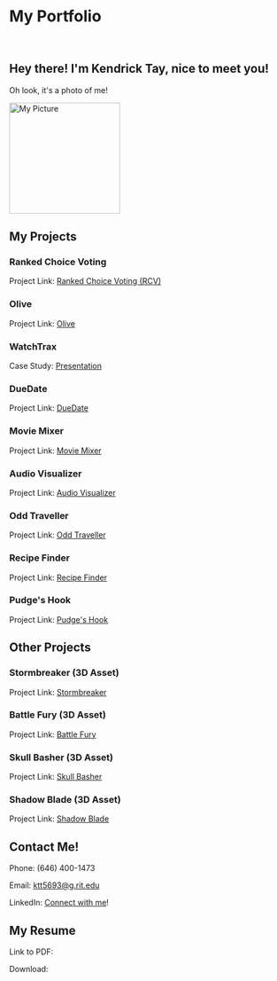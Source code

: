 # My Portfolio

<br>

## Hey there! I'm Kendrick Tay, nice to meet you!

Oh look, it's a photo of me!

<img src="https://user-images.githubusercontent.com/54646752/141914452-d59b3a22-0a04-4971-aed5-f28de2641a07.jpg" alt="My Picture" width="200">

## My Projects

### Ranked Choice Voting
Project Link: [Ranked Choice Voting (RCV)][rcv]

### Olive
Project Link: [Olive][olive]

### WatchTrax
Case Study: [Presentation][casestudy]

### DueDate
Project Link: [DueDate][duedate]

### Movie Mixer
Project Link: [Movie Mixer][moviemixer]

### Audio Visualizer
Project Link: [Audio Visualizer][audiovisualizer]

### Odd Traveller
Project Link: [Odd Traveller][oddtraveller]

### Recipe Finder
Project Link: [Recipe Finder][recipefinder]

### Pudge's Hook
Project Link: [Pudge's Hook][pudgehook]

## Other Projects

### Stormbreaker (3D Asset)
Project Link: [Stormbreaker][stormbreaker]

### Battle Fury (3D Asset)
Project Link: [Battle Fury][battlefury]

### Skull Basher (3D Asset)
Project Link: [Skull Basher][skullbasher]

### Shadow Blade (3D Asset)
Project Link: [Shadow Blade][shadowblade]

## **Contact Me!**
Phone: (646) 400-1473

Email: ktt5693@g.rit.edu

LinkedIn: [Connect with me][linkedin]!

## My Resume
Link to PDF:

Download:


[rcv]: https://g1-rcv01.herokuapp.com/
[olive]: http://ist-solace.main.ad.rit.edu/~ktt5693/iste252/project-2-web-app/
[duedate]: https://kendrick-project-1-final.herokuapp.com/
[moviemixer]: https://people.rit.edu/ktt5693/330/project-3/
[audiovisualizer]: https://people.rit.edu/ktt5693/330/project-2/
[oddtraveller]: https://people.rit.edu/ktt5693/330/project-1/
[recipefinder]: https://people.rit.edu/ktt5693/230/project-2/project-2.html
[pudgehook]: https://people.rit.edu/ktt5693/230/project3/
[casestudy]: https://docs.google.com/presentation/d/1BCYb91O0bPKnnflaRW4__xJMnzU7eNdy/edit?usp=sharing&ouid=108565474062868318203&rtpof=true&sd=true
[stormbreaker]: https://sketchfab.com/3d-models/stormbreaker-7d639a23381845b5a1bc4ea423d52cc5
[battlefury]: https://sketchfab.com/3d-models/battle-fury-fe54c9815b1e43a6b8aab44e4d35abf1
[skullbasher]: https://sketchfab.com/3d-models/skull-basher-61d70caa37fb4ceb914026fd7a4c4203
[shadowblade]: https://sketchfab.com/3d-models/shadow-blade-e95166e76b4944848608a2fa5bbd3f58
[linkedin]: https://www.linkedin.com/in/kendrick-rupert-tay/

